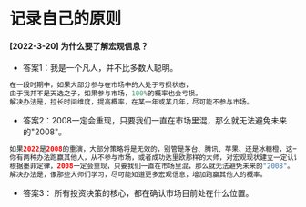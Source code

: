 # 记录自己的原则
#### [2022-3-20] 为什么要了解宏观信息？
- 答案1：我是一个凡人，并不比多数人聪明。
```java
在一段时期中，如果大部分参与在市场中的人处于亏损状态，
由于我并不是天选之子，如果参与市场，100%的概率也会亏损。
解决办法是，拉长时间维度，提高概率，在某一年或某几年，尽可能不参与市场。
```

- 答案2：2008一定会重现，只要我们一直在市场里混，那么就无法避免未来的"2008"。
```java
如果2022是2008的重演，大部分策略将是无效的，别管是茅台、腾讯、苹果、还是冰糖橙，这一年注定只会亏损。
你有两种办法跑赢其他人，从不参与市场，或者成功达里欧那样的大师，对宏观现状建立一定认识。
根据墨菲定律，2008一定会重现，只要我们一直在市场里混，那么就无法避免未来的"2008"。
解决办法是，像那些大师们学习，尽可能知道更多宏观信息，增加跑赢其他人的概率。
```

- 答案3：
所有投资决策的核心，都在确认市场目前处在什么位置。
